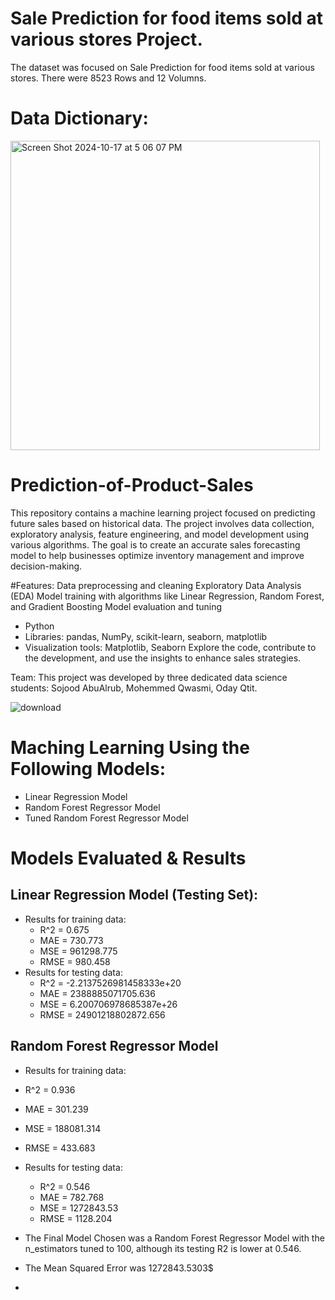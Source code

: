 # Sale Prediction for food items sold at various stores Project. 
The dataset was focused on Sale Prediction for food items sold at various stores. There were 8523 Rows  and  12 Volumns.
# Data Dictionary: 
 <img width="495" alt="Screen Shot 2024-10-17 at 5 06 07 PM" src="https://github.com/user-attachments/assets/48ecdbcb-fa89-4fac-a5ca-fac3f2bec304">

# Prediction-of-Product-Sales

This repository contains a machine learning project focused on predicting future sales based on historical data. The project involves data collection, exploratory analysis, feature engineering, and model development using various algorithms. The goal is to create an accurate sales forecasting model to help businesses optimize inventory management and improve decision-making.

#Features:
Data preprocessing and cleaning
Exploratory Data Analysis (EDA)
Model training with algorithms like Linear Regression, Random Forest, and Gradient Boosting
Model evaluation and tuning

- Python
- Libraries: pandas, NumPy, scikit-learn, seaborn, matplotlib
- Visualization tools: Matplotlib, Seaborn
Explore the code, contribute to the development, and use the insights to enhance sales strategies.

Team: This project was developed by three dedicated data science students:
Sojood AbuAlrub, Mohemmed Qwasmi, Oday Qtit. 

![download](https://github.com/user-attachments/assets/41f914c4-6c8b-4888-afed-0474be5b444f)


# Maching Learning Using the Following Models:
- Linear Regression Model
- Random Forest Regressor Model
- Tuned Random Forest Regressor Model

# Models Evaluated & Results
## Linear Regression Model (Testing Set):
- Results for training data:
  - R^2 = 0.675
  - MAE = 730.773
  - MSE = 961298.775
  - RMSE = 980.458
- Results for testing data:
  - R^2 = -2.2137526981458333e+20
  - MAE = 2388885071705.636
  - MSE = 6.200706978685387e+26
  - RMSE = 24901218802872.656

 ## Random Forest Regressor Model
 - Results for training data:
  - R^2 = 0.936
  - MAE = 301.239
  - MSE = 188081.314
  - RMSE = 433.683
- Results for testing data:
  - R^2 = 0.546
  - MAE = 782.768
  - MSE = 1272843.53
  - RMSE = 1128.204

 - The Final Model Chosen was a Random Forest Regressor Model with the n_estimators tuned to 100, although its testing R2 is lower at 0.546. 
 - The Mean Squared Error was  1272843.5303$
 - 
